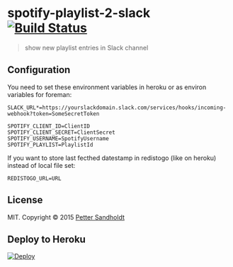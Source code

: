# spotify-playlist-2-slack [![Build Status](http://img.shields.io/travis/petterl/spotify-playlist-2-slack.svg?style=flat-square)](https://travis-ci.org/petterl/spotify-playlist-2-slack)
> show new playlist entries in Slack channel

## Configuration

You need to set these environment variables in heroku or as environ variables for foreman:

```
SLACK_URL*=https://yourslackdomain.slack.com/services/hooks/incoming-webhook?token=SomeSecretToken

SPOTIFY_CLIENT_ID=ClientID
SPOTIFY_CLIENT_SECRET=ClientSecret
SPOTIFY_USERNAME=SpotifyUsername
SPOTIFY_PLAYLIST=PlaylistId
```

If you want to store last fecthed datestamp in redistogo (like on heroku) instead of local file set:
```
REDISTOGO_URL=URL
```

## License

MIT. Copyright &copy; 2015 [Petter Sandholdt](https://github.com/petterl)

## Deploy to Heroku
[![Deploy](https://www.herokucdn.com/deploy/button.png)](https://heroku.com/deploy)
